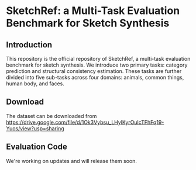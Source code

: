 # SketchRef: a Multi-Task Evaluation Benchmark for Sketch Synthesis

## Introduction

This repository is the official repository of SketchRef, a  multi-task evaluation benchmark for sketch synthesis.  We introduce two primary tasks: category prediction and structural consistency estimation. These tasks are further divided into five sub-tasks across four domains: animals, common things, human body, and faces.



## Download

The dataset can be downloaded from https://drive.google.com/file/d/1Ok3Vybsu_LHylKyrOuIcTFhFq19-Yuos/view?usp=sharing



## Evaluation Code

We're working on updates and will release them soon.
